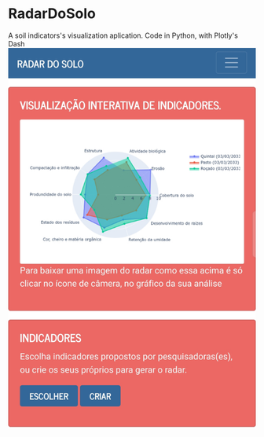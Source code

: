 # RadarDoSolo
A soil indicators's visualization aplication. Code in Python, with Plotly's Dash
![Screenshot](https://github.com/serenozin/RadarDoSolo/raw/master/screenshot.jpg)

